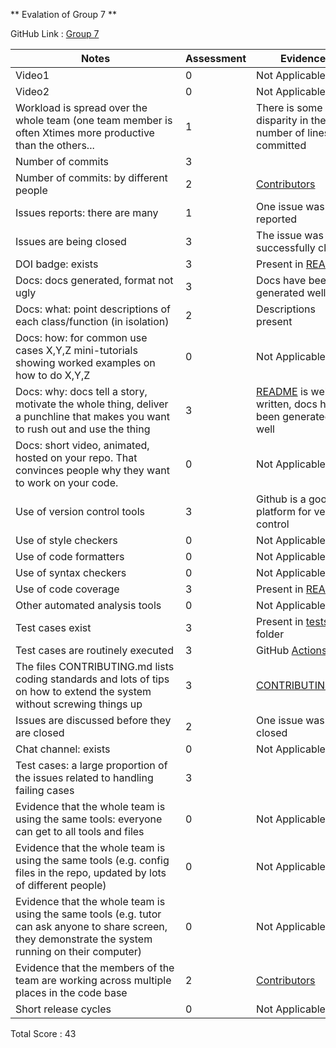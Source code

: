 
** Evalation of Group 7 **

GitHub Link : [Group 7](https://github.com/yzhu27/CSVAnalyser)

|<div style="width:256px">Notes</div>|Assessment|Evidence|
|--------|------|-------|
|Video1|0|Not Applicable|
|Video2|0|Not Applicable|
|Workload is spread over the whole team (one team member is often Xtimes more productive than the others...|1|There is some disparity in the number of lines committed|
|Number of commits|3||
|Number of commits: by different people|2|[Contributors](https://github.com/yzhu27/CSVAnalyser/graphs/contributors)|
|Issues reports: there are many|1|One issue was reported|
|Issues are being closed|3|The issue was successfully closed|
|DOI badge: exists|3|Present in [README](https://github.com/yzhu27/CSVAnalyser)|
|Docs: docs generated, format not ugly|3|Docs have been generated well|
|Docs: what: point descriptions of each class/function (in isolation)|2|Descriptions present|
|Docs: how: for common use cases X,Y,Z mini-tutorials showing worked examples on how to do X,Y,Z|0|Not Applicable|
|Docs: why: docs tell a story, motivate the whole thing, deliver a punchline that makes you want to rush out and use the thing|3|[README](https://github.com/yzhu27/CSVAnalyser) is well-written, docs have been generated well|
|Docs: short video, animated, hosted on your repo. That convinces people why they want to work on your code.|0|Not Applicable|
|Use of version control tools|3|Github is a good platform for version control|
|Use of  style checkers|0|Not Applicable|
|Use of code  formatters|0|Not Applicable|
|Use of syntax checkers|0|Not Applicable|
|Use of code coverage|3|Present in [README](https://github.com/yzhu27/CSVAnalyser)|
|Other automated analysis tools|0|Not Applicable|
|Test cases exist|3|Present in [tests](https://github.com/yzhu27/CSVAnalyser/tree/main/tests) folder|
|Test cases are routinely executed|3|GitHub [Actions](https://github.com/yzhu27/CSVAnalyser/actions)|
|The files CONTRIBUTING.md lists coding standards and lots of tips on how to extend the system without screwing things up|3|[CONTRIBUTING.md](https://github.com/yzhu27/CSVAnalyser/blob/main/CONTRIBUTING.md)|
|Issues are discussed before they are closed|2|One issue was closed|
|Chat channel: exists|0|Not Applicable|
|Test cases: a large proportion of the issues related to handling failing cases|3||
|Evidence that the whole team is using the same tools: everyone can get to all tools and files|0|Not Applicable|
|Evidence that the whole team is using the same tools (e.g. config files in the repo, updated by lots of different people)|0|Not Applicable|
|Evidence that the whole team is using the same tools (e.g. tutor can ask anyone to share screen, they demonstrate the system running on their computer)|0|Not Applicable|
|Evidence that the members of the team are working across multiple places in the code base|2|[Contributors](https://github.com/yzhu27/CSVAnalyser/graphs/contributors)|
|Short release cycles|0|Not Applicable|

Total Score : 43
